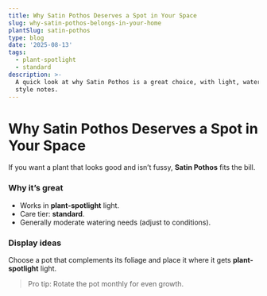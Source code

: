 ```yaml
---
title: Why Satin Pothos Deserves a Spot in Your Space
slug: why-satin-pothos-belongs-in-your-home
plantSlug: satin-pothos
type: blog
date: '2025-08-13'
tags:
  - plant-spotlight
  - standard
description: >-
  A quick look at why Satin Pothos is a great choice, with light, watering, and
  style notes.
---
```

# Why Satin Pothos Deserves a Spot in Your Space

If you want a plant that looks good and isn’t fussy, **Satin Pothos** fits the bill.

### Why it’s great
- Works in **plant-spotlight** light.
- Care tier: **standard**.
- Generally moderate watering needs (adjust to conditions).

### Display ideas
Choose a pot that complements its foliage and place it where it gets **plant-spotlight** light.
  
> Pro tip: Rotate the pot monthly for even growth.
